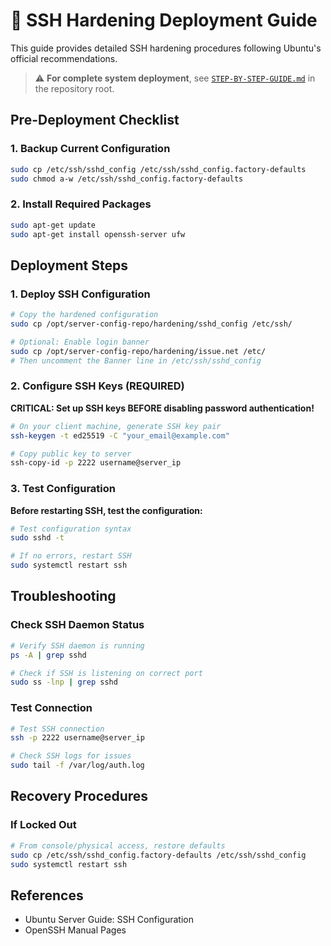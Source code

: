 ﻿# 🔐 SSH Hardening Deployment Guide

This guide provides detailed SSH hardening procedures following Ubuntu's official recommendations.

> ⚠️ **For complete system deployment**, see [`STEP-BY-STEP-GUIDE.md`](../STEP-BY-STEP-GUIDE.md) in the repository root.

## Pre-Deployment Checklist

### 1. Backup Current Configuration

```bash
sudo cp /etc/ssh/sshd_config /etc/ssh/sshd_config.factory-defaults
sudo chmod a-w /etc/ssh/sshd_config.factory-defaults
```

### 2. Install Required Packages

```bash
sudo apt-get update
sudo apt-get install openssh-server ufw
```

## Deployment Steps

### 1. Deploy SSH Configuration

```bash
# Copy the hardened configuration
sudo cp /opt/server-config-repo/hardening/sshd_config /etc/ssh/

# Optional: Enable login banner
sudo cp /opt/server-config-repo/hardening/issue.net /etc/
# Then uncomment the Banner line in /etc/ssh/sshd_config
```

### 2. Configure SSH Keys (REQUIRED)

**CRITICAL: Set up SSH keys BEFORE disabling password authentication!**

```bash
# On your client machine, generate SSH key pair
ssh-keygen -t ed25519 -C "your_email@example.com"

# Copy public key to server
ssh-copy-id -p 2222 username@server_ip
```

### 3. Test Configuration

**Before restarting SSH, test the configuration:**

```bash
# Test configuration syntax
sudo sshd -t

# If no errors, restart SSH
sudo systemctl restart ssh
```

## Troubleshooting

### Check SSH Daemon Status

```bash
# Verify SSH daemon is running
ps -A | grep sshd

# Check if SSH is listening on correct port
sudo ss -lnp | grep sshd
```

### Test Connection

```bash
# Test SSH connection
ssh -p 2222 username@server_ip

# Check SSH logs for issues
sudo tail -f /var/log/auth.log
```

## Recovery Procedures

### If Locked Out

```bash
# From console/physical access, restore defaults
sudo cp /etc/ssh/sshd_config.factory-defaults /etc/ssh/sshd_config
sudo systemctl restart ssh
```

## References

- Ubuntu Server Guide: SSH Configuration
- OpenSSH Manual Pages
